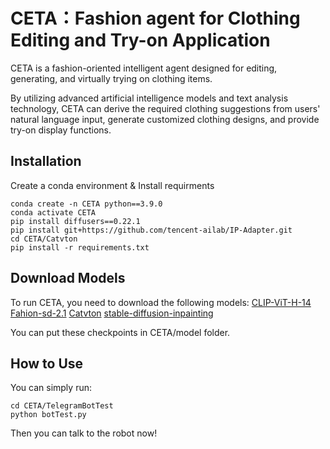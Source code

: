 # CETA：Fashion agent for Clothing Editing and Try-on Application

CETA is a fashion-oriented intelligent agent designed for editing, generating, and virtually trying on clothing items.

By utilizing advanced artificial intelligence models and text analysis technology, CETA can derive the required clothing suggestions from users' natural language input, generate customized clothing designs, and provide try-on display functions.

## Installation
Create a conda environment & Install requirments
```shell
conda create -n CETA python==3.9.0
conda activate CETA
pip install diffusers==0.22.1
pip install git+https://github.com/tencent-ailab/IP-Adapter.git
cd CETA/Catvton
pip install -r requirements.txt
```

## Download Models
To run CETA, you need to download the following models:
[CLIP-ViT-H-14](https://huggingface.co/laion/CLIP-ViT-H-14-laion2B-s32B-b79K)
[Fahion-sd-2.1](https://huggingface.co/Zhangwq76/fashion-adapter/tree/main/fashion-sd-2.1)
[Catvton](https://huggingface.co/zhengchong/CatVTON)
[stable-diffusion-inpainting](https://huggingface.co/booksforcharlie/stable-diffusion-inpainting)

You can put these checkpoints in CETA/model folder.

## How to Use
You can simply run:
```shell
cd CETA/TelegramBotTest
python botTest.py
```
Then you can talk to the robot now!
